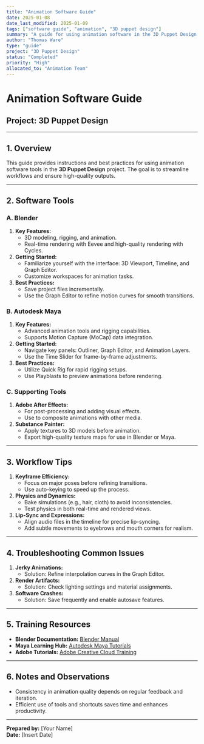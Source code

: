 ```yaml
---
title: "Animation Software Guide"
date: 2025-01-08
date_last_modified: 2025-01-09
tags: ["software guide", "animation", "3D puppet design"]
summary: "A guide for using animation software in the 3D Puppet Design project, covering tools like Blender, Maya, and supporting applications."
author: "Thomas Ware"
type: "guide"
project: "3D Puppet Design"
status: "Completed"
priority: "High"
allocated_to: "Animation Team"
---
```

# **Animation Software Guide**

## **Project:** 3D Puppet Design

---

## **1. Overview**
This guide provides instructions and best practices for using animation software tools in the **3D Puppet Design** project. The goal is to streamline workflows and ensure high-quality outputs.

---

## **2. Software Tools**

### **A. Blender**
1. **Key Features:**
   - 3D modeling, rigging, and animation.
   - Real-time rendering with Eevee and high-quality rendering with Cycles.
2. **Getting Started:**
   - Familiarize yourself with the interface: 3D Viewport, Timeline, and Graph Editor.
   - Customize workspaces for animation tasks.
3. **Best Practices:**
   - Save project files incrementally.
   - Use the Graph Editor to refine motion curves for smooth transitions.

### **B. Autodesk Maya**
1. **Key Features:**
   - Advanced animation tools and rigging capabilities.
   - Supports Motion Capture (MoCap) data integration.
2. **Getting Started:**
   - Navigate key panels: Outliner, Graph Editor, and Animation Layers.
   - Use the Time Slider for frame-by-frame adjustments.
3. **Best Practices:**
   - Utilize Quick Rig for rapid rigging setups.
   - Use Playblasts to preview animations before rendering.

### **C. Supporting Tools**
1. **Adobe After Effects:**
   - For post-processing and adding visual effects.
   - Use to composite animations with other media.
2. **Substance Painter:**
   - Apply textures to 3D models before animation.
   - Export high-quality texture maps for use in Blender or Maya.

---

## **3. Workflow Tips**
1. **Keyframe Efficiency:**
   - Focus on major poses before refining transitions.
   - Use auto-keying to speed up the process.
2. **Physics and Dynamics:**
   - Bake simulations (e.g., hair, cloth) to avoid inconsistencies.
   - Test physics in both real-time and rendered views.
3. **Lip-Sync and Expressions:**
   - Align audio files in the timeline for precise lip-syncing.
   - Add subtle movements to eyebrows and mouth corners for realism.

---

## **4. Troubleshooting Common Issues**
1. **Jerky Animations:**
   - Solution: Refine interpolation curves in the Graph Editor.
2. **Render Artifacts:**
   - Solution: Check lighting settings and material assignments.
3. **Software Crashes:**
   - Solution: Save frequently and enable autosave features.

---

## **5. Training Resources**
- **Blender Documentation:** [Blender Manual](https://docs.blender.org/)
- **Maya Learning Hub:** [Autodesk Maya Tutorials](https://www.autodesk.com/education/learn)
- **Adobe Tutorials:** [Adobe Creative Cloud Training](https://helpx.adobe.com/learn.html)

---

## **6. Notes and Observations**
- Consistency in animation quality depends on regular feedback and iteration.
- Efficient use of tools and shortcuts saves time and enhances productivity.

---

**Prepared by:** [Your Name]  
**Date:** [Insert Date]